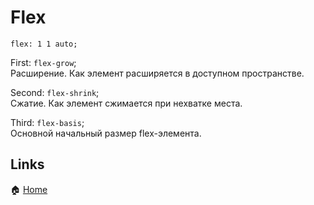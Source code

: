 # Flex

`flex: 1 1 auto;`

First: `flex-grow`;\
Расширение. Как элемент расширяется в доступном пространстве.

Second: `flex-shrink`;\
Сжатие. Как элемент сжимается при нехватке места.

Third: `flex-basis`;\
Основной начальный размер flex-элемента.

## Links

🏠 [Home](/readme.md)